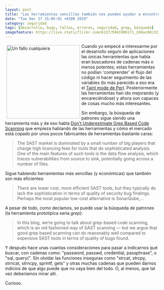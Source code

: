 ```yaml
--- 
layout: post
title: "Las herramientas sencillas también nos pueden ayudar a encontrar problemas de seguridad"
date: "Tue Dec 17 15:05:01 +0100 2019"
category: seguridad
tags: [desarrollo, bugs, fallos, errores, seguridad, grep, búsqueda]
imagefeature: https://live.staticflickr.com/6137/5941906171_2d4ac80c32_m.jpg
---
```


<a href="https://www.flickr.com/photos/fernand0/5941906171" title="Un fallo cualquiera"><img src="https://live.staticflickr.com/6137/5941906171_2d4ac80c32_m.jpg" width="240"  alt="Un fallo cualquiera" style="float:left; margin:5px"></a>
Cuando yo empecé a interesarme por el desarrollo seguro de aplicaciones las únicas herramientas que había eran buscadores de cadenas más o menos potentes; estas herramientas no podían 'comprender' el flujo del código ni hacer seguimiento de las variables (lo más parecido a eso era el [Taint mode de Perl](https://perldoc.perl.org/perlsec.html#Taint-mode). Posteriormente las herramientas han ido mejorando (y encareciéndose) y ahora son capaces de cosas mucho más interesantes.

Sin embargo, la búsqueda de patrones sigue siendo una herramienta más y de eso habla [Don’t Underestimate Grep Based Code Scanning](https://littlemaninmyhead.wordpress.com/2019/08/04/dont-underestimate-grep-based-code-scanning/) que empieza hablando de las herramientas y cómo el mercado está copado por unos pocos fabricantes de herramientas bastante caras:

> The SAST market is dominated by a small number of big players that charge high licencing fees for tools that do sophisticated analysis. One of the main features of such tools is the data flow analysis, which traces vulnerabilities from source to sink, potentially going across a number of files.

Sigue habiendo herramientas más sencillas (y económicas) que también son más eficientes:

> There are lower cost, more efficient SAST tools, but they typically do lack the sophistication in terms of quality of security bug findings. Perhaps the most popular low-cost alternative is SonarQube,...

A pesar de todo, como decíamos, se puede usar la búsqueda de patrones (la herramienta prototípica sería *grep*):

> In this blog, we’re going to talk about grep-based code scanning, which is an old fashioned way of SAST scanning — but we argue that good grep based scanning can do reasonably well compared to expensive SAST tools in terms of quality of bugs found. 

Y después hace unas cuantas consideraciones para pasar a indicarnos qué buscar, con cadenas como: "password, passwd, credential, passphrase", o "sql, query(". Sin olvidar las funciones inseguras como "strcat, strcpy, strncat, strncpy, sprintf, gets" y otras muchas cadenas que pueden darnos indicios de que algo puede que no vaya bien del todo. O, al menos, que tal vez deberíamos mirar allí.

Curioso.
